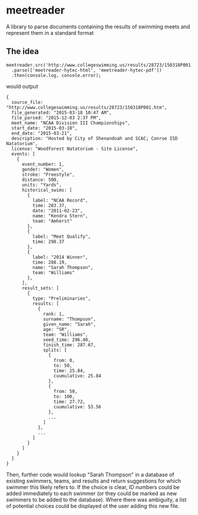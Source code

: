 # meetreader
A library to parse documents containing the results of swimming meets and represent them in a standard format


## The idea
    meetreader.src('http://www.collegeswimming.us/results/28723/150318P001.htm')
      .parse(['meetreader-hytec-html', 'meetreader-hytec-pdf'])
      .then(console.log, console.error);

would output

    {
      source_file: "http://www.collegeswimming.us/results/28723/150318P001.htm",
      file_generated: "2015-03-18 10:47 AM",
      file_parsed: "2015-12-03 2:37 PM",
      meet_name: "NCAA Division III Championships",
      start_date: "2015-03-18",
      end_date: "2015-03-21",
      description: "Hosted by City of Shenandoah and SCAC; Conroe ISD Natatorium",
      license: "Woodforest Natatorium - Site License",
      events: [
        {
          event_number: 1,
          gender: "Women",
          stroke: "Freestyle",
          distance: 500,
          units: "Yards",
          historical_swims: [
            {
              label: "NCAA Record",
              time: 283.37,
              date: "2011-02-23",
              name: "Kendra Stern",
              team: "Amherst"
            },
            {
              label: "Meet Qualify",
              time: 298.37
            },
            {
              label: "2014 Winner",
              time: 288.19,
              name: "Sarah Thompson",
              team: "Williams"
            },
          ],
          result_sets: [
            {
              type: "Preliminaries",
              results: [
                {
                  rank: 1,
                  surname: "Thompson",
                  given_name: "Sarah",
                  age: "SR",
                  team: "Williams",
                  seed_time: 296.40,
                  finish_time: 287.67,
                  splits: [
                    {
                      from: 0,
                      to: 50,
                      time: 25.84,
                      cuumulative: 25.84
                    },
                    {
                      from: 50,
                      to: 100,
                      time: 27.72,
                      cuumulative: 53.56
                    },
                    ...
                  ]
                },
                ...
              ]
            }
          ]
        }
      ]
    }

Then, further code would lookup "Sarah Thompson" in a database of existing swimmers, teams, and results and return suggestions for which swimmer this likely refers to.  If the choice is clear, ID numbers could be added immediately to each swimmer (or they could be marked as new swimmers to be added to the database).  Where there was ambiguity, a list of potential choices could be displayed ot the user adding this new file.
